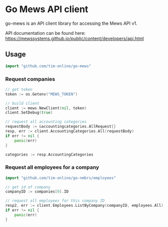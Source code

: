 # Go Mews API client

go-mews is an API client library for accessing the Mews API v1.

API documentation can be found here:
https://mewssystems.github.io/public/content/developers/api.html

## Usage

``` go
import "github.com/tim-online/go-mews"
```

### Request companies

``` go
// get token
token := os.Getenv("MEWS_TOKEN")

// build client
client := mews.NewClient(nil, token)
client.SetDebug(true)

// request all accounting categories
requestBody := &accountingcategories.AllRequest{}
resp, err := client.AccountingCategories.All(requestBody)
if err != nil {
	panic(err)
}

categories := resp.AccountingCategories
```

### Request all employees for a company

``` go
import "github.com/tim-online/go-nmbrs/employees"

// get id of company
companyID := companies[0].ID

// request all employees for this company ID
resp2, err := client.Employees.ListByCompany(companyID, employees.All)
if err != nil {
	panic(err)
}
```

